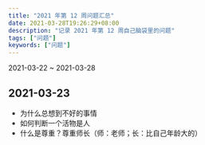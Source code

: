 ```yaml
---
title: "2021 年第 12 周问题汇总"
date: 2021-03-28T19:26:29+08:00
description: "记录 2021 年第 12 周自己脑袋里的问题"
tags: ["问题"]
keywords: ["问题"]
---
```


2021-03-22 ~ 2021-03-28

## 2021-03-23

- 为什么总想到不好的事情
- 如何判断一个活物是人
- 什么是尊重？尊重师长（师：老师；长：比自己年龄大的）
